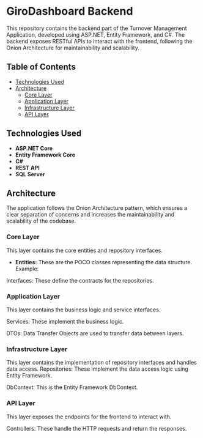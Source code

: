 # GiroDashboard Backend

This repository contains the backend part of the Turnover Management Application, developed using ASP.NET, Entity Framework, and C#. The backend exposes RESTful APIs to interact with the frontend, following the Onion Architecture for maintainability and scalability.

## Table of Contents

- [Technologies Used](#technologies-used)
- [Architecture](#architecture)
  - [Core Layer](#core-layer)
  - [Application Layer](#application-layer)
  - [Infrastructure Layer](#infrastructure-layer)
  - [API Layer](#api-layer)

## Technologies Used

- **ASP.NET Core**
- **Entity Framework Core**
- **C#**
- **REST API**
- **SQL Server**

## Architecture

The application follows the Onion Architecture pattern, which ensures a clear separation of concerns and increases the maintainability and scalability of the codebase.

### Core Layer

This layer contains the core entities and repository interfaces.

- **Entities:** These are the POCO classes representing the data structure. Example:

Interfaces: These define the contracts for the repositories.

### Application Layer
This layer contains the business logic and service interfaces.

Services: These implement the business logic.

DTOs: Data Transfer Objects are used to transfer data between layers.

### Infrastructure Layer
This layer contains the implementation of repository interfaces and handles data access.
Repositories: These implement the data access logic using Entity Framework.

DbContext: This is the Entity Framework DbContext.

### API Layer
This layer exposes the endpoints for the frontend to interact with.

Controllers: These handle the HTTP requests and return the responses.
